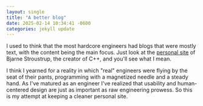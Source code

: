```yaml
---
layout: single
title: "A better blog"
date: 2025-02-14 10:34:41 -0600
categories: jekyll update
---
```


I used to think that the most hardcore engineers had blogs that were mostly text, with the content being the main focus. Just look at the [personal site](https://www.stroustrup.com/) of Bjarne Stroustrup, the creator of C++, and you'll see what I mean.

I think I yearned for a reality in which "real" engineers were flying by the
seat of their pants, programming with a magnetized needle and a steady hand. As
I've matured as an engineer I've realized that usability and human-centered
design are just as important as raw engineering prowess. So this is my attempt
at keeping a cleaner personal site.
